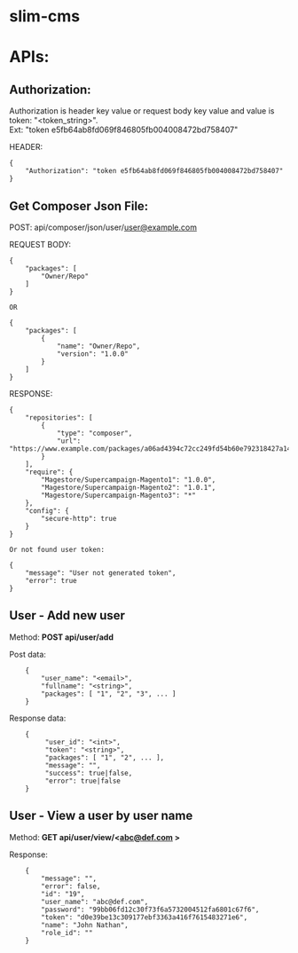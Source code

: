 # slim-cms

# APIs:

## Authorization:

 Authorization is header key value or request body key value and value is token: "&lt;token_string&gt;". <br/>
 Ext: "token e5fb64ab8fd069f846805fb004008472bd758407"

HEADER:

    {
        "Authorization": "token e5fb64ab8fd069f846805fb004008472bd758407"
    }



## Get Composer Json File:

POST: api/composer/json/user/<user@example.com>

REQUEST BODY:

    {
        "packages": [
            "Owner/Repo"
        ]
    }

    OR

    {
        "packages": [
            {
                "name": "Owner/Repo",
                "version": "1.0.0"
            }
        ]
    }

RESPONSE:

    {
        "repositories": [
            {
                "type": "composer",
                "url": "https://www.example.com/packages/a06ad4394c72cc249fd54b60e792318427a14b8f/"
            }
        ],
        "require": {
            "Magestore/Supercampaign-Magento1": "1.0.0",
            "Magestore/Supercampaign-Magento2": "1.0.1",
            "Magestore/Supercampaign-Magento3": "*"
        },
        "config": {
            "secure-http": true
        }
    }

    Or not found user token:

    {
        "message": "User not generated token",
        "error": true
    }

## User - Add new user

Method: **POST api/user/add**

Post data:

        {
            "user_name": "<email>",
            "fullname": "<string>",
            "packages": [ "1", "2", "3", ... ]
        }

Response data:

        {
             "user_id": "<int>",
             "token": "<string>",
             "packages": [ "1", "2", ... ],
             "message": "",
             "success": true|false,
             "error": true|false
        }
    
## User - View a user by user name

Method: **GET api/user/view/&lt;abc@def.com &gt;**

Response:

        {
            "message": "",
            "error": false,
            "id": "19",
            "user_name": "abc@def.com",
            "password": "99bb06fd12c30f73f6a5732004512fa6801c67f6",
            "token": "d0e39be13c309177ebf3363a416f7615483271e6",
            "name": "John Nathan",
            "role_id": ""
        }

